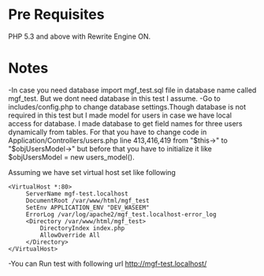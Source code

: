 Pre Requisites
==============
PHP 5.3 and above with Rewrite Engine ON.


Notes
=====

-In case you need database import mgf_test.sql file in database name called mgf_test. But we dont need database in this test I assume.
-Go to includes/config.php to change database settings.Though database is not required in this test but I made model for users in case we have local access for database.
I made database to get field names for three users dynamically from tables. For that you have to change code in Application/Controllers/users.php line 413,416,419 
from "$this->" to "$objUsersModel->" but before that you have to initialize it like $objUsersModel = new users_model().

Assuming we have set virtual host set like following

```
<VirtualHost *:80>
     ServerName mgf-test.localhost
     DocumentRoot /var/www/html/mgf_test
     SetEnv APPLICATION_ENV "DEV_WASEEM"
     ErrorLog /var/log/apache2/mgf_test.localhost-error_log
     <Directory /var/www/html/mgf_test>
         DirectoryIndex index.php
         AllowOverride All
     </Directory>
</VirtualHost>

```


-You can Run test with following url
http://mgf-test.localhost/





